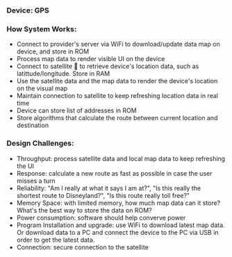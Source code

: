 ### Device: **GPS**

### How System Works:
* Connect to provider's server via WiFi to download/update data map on device, and store in ROM
* Process map data to render visible UI on the device
* Connect to satellite :satellite: to retrieve device's location data, such as latittude/longitude. Store in RAM
* Use the satellite data and the map data to render the device's location on the visual map
* Maintain connection to satellite to keep refreshing location data in real time
* Device can store list of addresses in ROM
* Store algorithms that calculate the route between current location and destination

### Design Challenges:
* Throughput: process satellite data and local map data to keep refreshing the UI
* Response: calculate a new route as fast as possible in case the user misses a turn
* Reliability: "Am I really at what it says I am at?", "Is this really the shortest route to Disneyland?", "Is this route really toll free?"
* Memory Space: with limited memory, how much map data can it store? What's the best way to store the data on ROM?
* Power consumption: software should help converve power
* Program Installation and upgrade: use WiFi to download latest map data. Or download data to a PC and connect the device to the PC via USB in order to get the latest data.
* Connection: secure connection to the satellite